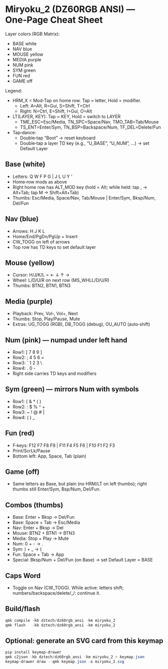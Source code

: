 # Miryoku_2 (DZ60RGB ANSI) — One‑Page Cheat Sheet

Layer colors (RGB Matrix):
- BASE white
- NAV blue
- MOUSE yellow
- MEDIA purple
- NUM pink
- SYM green
- FUN red
- GAME off

Legend:
- HRM_X = Mod‑Tap on home row. Tap = letter, Hold = modifier.
  - Left: A=Alt, R=Gui, S=Shift, T=Ctrl
  - Right: N=Ctrl, E=Shift, I=Gui, O=Alt
- LT(LAYER, KEY): Tap = KEY, Hold = switch to LAYER
  - TME_ESC=Esc/Media, TN_SPC=Space/Nav, TMO_TAB=Tab/Mouse
  - TS_ENT=Enter/Sym, TN_BSP=Backspace/Num, TF_DEL=Delete/Fun
- Tap‑dance:
  - Double‑tap “Boot” → reset keyboard
  - Double‑tap a layer TD key (e.g., “U_BASE”, “U_NUM”, …) → set Default Layer

## Base (white)
- Letters: Q W F P G | J L U Y '
- Home‑row mods as above
- Right home row has ALT_MOD key (hold = Alt; while held: tap , → Alt+Tab; tap M → Shift+Alt+Tab)
- Thumbs: Esc/Media, Space/Nav, Tab/Mouse | Enter/Sym, Bksp/Num, Del/Fun

## Nav (blue)
- Arrows: H J K L
- Home/End/PgDn/PgUp + Insert
- CW_TOGG on left of arrows
- Top row has TD keys to set default layer

## Mouse (yellow)
- Cursor: H/J/K/L = ← ↓ ↑ →
- Wheel: L/D/U/R on next row (MS_WHLL/D/U/R)
- Thumbs: BTN2, BTN1, BTN3

## Media (purple)
- Playback: Prev, Vol‑, Vol+, Next
- Thumbs: Stop, Play/Pause, Mute
- Extras: UG_TOGG (RGB), DB_TOGG (debug), OU_AUTO (auto‑shift)

## Num (pink) — numpad under left hand
- Row1: [ 7 8 9 ]
- Row2: ; 4 5 6 =
- Row3: ` 1 2 3 \
- Row4: . 0 -
- Right side carries TD keys and modifiers

## Sym (green) — mirrors Num with symbols
- Row1: { & * ( }
- Row2: : $ % ^ +
- Row3: ~ ! @ # |
- Row4: ( ) _

## Fun (red)
- F‑keys: F12 F7 F8 F9 | F11 F4 F5 F6 | F10 F1 F2 F3
- Print/ScrLk/Pause
- Bottom left: App, Space, Tab (plain)

## Game (off)
- Same letters as Base, but plain (no HRM/LT on left thumbs); right thumbs still Enter/Sym, Bsp/Num, Del/Fun.

## Combos (thumbs)
- Base: Enter + Bksp → Del/Fun
- Base: Space + Tab → Esc/Media
- Nav: Enter + Bksp → Del
- Mouse: BTN2 + BTN1 → BTN3
- Media: Stop + Play → Mute
- Num: 0 + - → .
- Sym: ) + _ → (
- Fun: Space + Tab → App
- Special: Bksp/Num + Del/Fun (on Base) → set Default Layer = BASE

## Caps Word
- Toggle on Nav (CW_TOGG). While active: letters shift; numbers/backspace/delete/_/: continue it.

## Build/flash
```powershell
qmk compile -kb dztech/dz60rgb_ansi -km miryoku_2
qmk flash   -kb dztech/dz60rgb_ansi -km miryoku_2
```

## Optional: generate an SVG card from this keymap
```powershell
pip install keymap-drawer
qmk c2json -kb dztech/dz60rgb_ansi -km miryoku_2 > keymap.json
keymap-drawer draw --qmk keymap.json -o miryoku_2.svg
```
